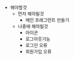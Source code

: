 - 해야할것
  - 먼저 해야될것
    - 메인 프레그먼트 만들기
  - 나중에 해야될것
    - 아이콘
    - 로그아웃기능
    - 로그인 오류
    - 회원가입 오류
